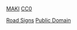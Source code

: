 [MAKI](https://www.mapbox.com/maki/)
[CC0](http://creativecommons.org/publicdomain/zero/1.0/)

[Road Signs](http://thenounproject.com/roadsigns/)
[Public Domain](http://creativecommons.org/publicdomain/mark/1.0/)

